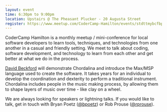 ```yaml
---
layout: event
time: 6:30pm to 9:00pm
location: Upstairs @ The Pheasant Plucker - 20 Augusta Street
register: https://www.meetup.com/CoderCamp-Hamilton/events/stdttmybcfbpb/
---
```


CoderCamp Hamilton is a monthly meetup / mini-conference for local software developers to learn tools, techniques, and technologies from one another in a casual and friendly setting. We meet to talk about coding, software development, and technology to learn from each other and get better at what we do in the process.

[David Beckford](https://www.wavedna.com/about/) will demonstrate Chordalina and introduce the Max/MSP language used to create the software. It takes years for an individual to develop the coordination and dexterity to perform a traditional instrument. Chordalina includes people in the music making process, by allowing them to shape layers of music over time - like clay on a wheel.

We are always looking for speakers or lightning talks. If you would like to talk, get in touch with Bryan Poetz ([@bpoetz](https://twitter.com/bpoetz)) or Rob Prouse ([@rprouse](https://twitter.com/rprouse)).